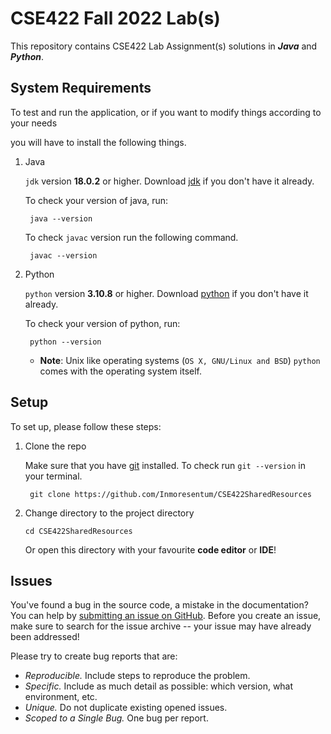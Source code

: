 # CSE422 Fall 2022 Lab(s)

This repository contains CSE422 Lab Assignment(s) solutions in **_Java_** and **_Python_**.

## System Requirements

To test and run the application, or if you want to modify things according to your needs

you will have to install the following things.

1. Java

   `jdk` version **18.0.2** or higher. Download [jdk](https://www.oracle.com/java/technologies/downloads/) if you don't
   have it already.

   To check your version of java, run:

   ```shell
    java --version
   ```
   To check `javac` version run the following command.
   ```shell
    javac --version
   ```

2. Python

   `python` version **3.10.8** or higher.
   Download [python](https://www.python.org/downloads/) if you don't have it
   already.

   To check your version of python, run:

   ```shell
    python --version
   ```
    - **Note**: Unix like operating systems (`OS X, GNU/Linux and BSD`) `python` comes with the operating system itself.

## Setup

To set up, please follow these steps:

1. Clone the repo

   Make sure that you have [git](https://git-scm.com/downloads) installed. To check run `git --version` in your
   terminal.
   ```shell
    git clone https://github.com/Inmoresentum/CSE422SharedResources
   ```

2. Change directory to the project directory

    ```shell
    cd CSE422SharedResources
    ```
   Or open this directory with your favourite **code editor** or **IDE**!

## Issues

You've found a bug in the source code, a mistake in the documentation? You can help
by [submitting an issue on GitHub](https://github.com/Inmoresentum/CSE422SharedResources/issues). Before you create an
issue, make sure to search for the issue archive -- your issue may have already been addressed!

Please try to create bug reports that are:

- _Reproducible._ Include steps to reproduce the problem.
- _Specific._ Include as much detail as possible: which version, what environment, etc.
- _Unique._ Do not duplicate existing opened issues.
- _Scoped to a Single Bug._ One bug per report.

